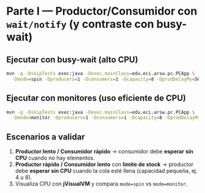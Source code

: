 # Parte I — Productor/Consumidor con `wait/notify` (y contraste con busy-wait)

## Ejecutar con **busy-wait** (alto CPU)
```bash
mvn -q -DskipTests exec:java -Dexec.mainClass=edu.eci.arsw.pc.PCApp \
  -Dmode=spin -Dproducers=1 -Dconsumers=1 -Dcapacity=8 -DprodDelayMs=50 -DconsDelayMs=1 -DdurationSec=30
```

## Ejecutar con **monitores** (uso eficiente de CPU)
```bash
mvn -q -DskipTests exec:java -Dexec.mainClass=edu.eci.arsw.pc.PCApp \
  -Dmode=monitor -Dproducers=1 -Dconsumers=1 -Dcapacity=8 -DprodDelayMs=50 -DconsDelayMs=1 -DdurationSec=30
```

## Escenarios a validar
1) **Productor lento / Consumidor rápido** → consumidor debe **esperar sin CPU** cuando no hay elementos.  
2) **Productor rápido / Consumidor lento** con **límite de stock** → productor debe **esperar sin CPU** cuando la cola esté llena (capacidad pequeña, ej. 4 u 8).  
3) Visualiza CPU con **jVisualVM** y compara `mode=spin` vs `mode=monitor`.
